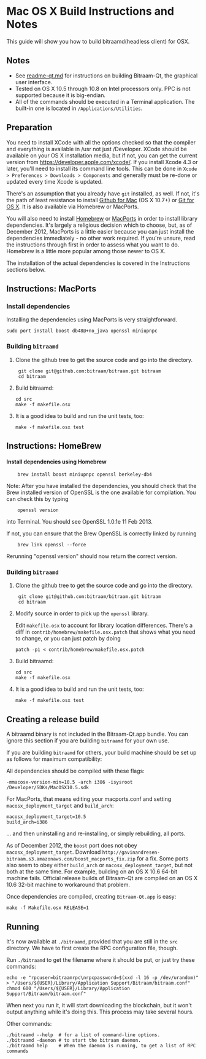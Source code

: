 Mac OS X Build Instructions and Notes
====================================
This guide will show you how to build bitraamd(headless client) for OSX.

Notes
-----

* See [readme-qt.md](readme-qt.md) for instructions on building Bitraam-Qt, the
graphical user interface.
* Tested on OS X 10.5 through 10.8 on Intel processors only. PPC is not
supported because it is big-endian.
* All of the commands should be executed in a Terminal application. The
built-in one is located in `/Applications/Utilities`.

Preparation
-----------

You need to install XCode with all the options checked so that the compiler
and everything is available in /usr not just /Developer. XCode should be
available on your OS X installation media, but if not, you can get the
current version from https://developer.apple.com/xcode/. If you install
Xcode 4.3 or later, you'll need to install its command line tools. This can
be done in `Xcode > Preferences > Downloads > Components` and generally must
be re-done or updated every time Xcode is updated.

There's an assumption that you already have `git` installed, as well. If
not, it's the path of least resistance to install [Github for Mac](https://mac.github.com/)
(OS X 10.7+) or
[Git for OS X](https://code.google.com/p/git-osx-installer/). It is also
available via Homebrew or MacPorts.

You will also need to install [Homebrew](http://mxcl.github.io/homebrew/)
or [MacPorts](https://www.macports.org/) in order to install library
dependencies. It's largely a religious decision which to choose, but, as of
December 2012, MacPorts is a little easier because you can just install the
dependencies immediately - no other work required. If you're unsure, read
the instructions through first in order to assess what you want to do.
Homebrew is a little more popular among those newer to OS X.

The installation of the actual dependencies is covered in the Instructions
sections below.

Instructions: MacPorts
----------------------

### Install dependencies

Installing the dependencies using MacPorts is very straightforward.

    sudo port install boost db48@+no_java openssl miniupnpc

### Building `bitraamd`

1. Clone the github tree to get the source code and go into the directory.

        git clone git@github.com:bitraam/bitraam.git bitraam
        cd bitraam

2.  Build bitraamd:

        cd src
        make -f makefile.osx

3.  It is a good idea to build and run the unit tests, too:

        make -f makefile.osx test

Instructions: HomeBrew
----------------------

#### Install dependencies using Homebrew

        brew install boost miniupnpc openssl berkeley-db4

Note: After you have installed the dependencies, you should check that the Brew installed version of OpenSSL is the one available for compilation. You can check this by typing

        openssl version

into Terminal. You should see OpenSSL 1.0.1e 11 Feb 2013.

If not, you can ensure that the Brew OpenSSL is correctly linked by running

        brew link openssl --force

Rerunning "openssl version" should now return the correct version.

### Building `bitraamd`

1. Clone the github tree to get the source code and go into the directory.

        git clone git@github.com:bitraam/bitraam.git bitraam
        cd bitraam

2.  Modify source in order to pick up the `openssl` library.

    Edit `makefile.osx` to account for library location differences. There's a
    diff in `contrib/homebrew/makefile.osx.patch` that shows what you need to
    change, or you can just patch by doing

        patch -p1 < contrib/homebrew/makefile.osx.patch

3.  Build bitraamd:

        cd src
        make -f makefile.osx

4.  It is a good idea to build and run the unit tests, too:

        make -f makefile.osx test

Creating a release build
------------------------

A bitraamd binary is not included in the Bitraam-Qt.app bundle. You can ignore
this section if you are building `bitraamd` for your own use.

If you are building `bitraamd` for others, your build machine should be set up
as follows for maximum compatibility:

All dependencies should be compiled with these flags:

    -mmacosx-version-min=10.5 -arch i386 -isysroot /Developer/SDKs/MacOSX10.5.sdk

For MacPorts, that means editing your macports.conf and setting
`macosx_deployment_target` and `build_arch`:

    macosx_deployment_target=10.5
    build_arch=i386

... and then uninstalling and re-installing, or simply rebuilding, all ports.

As of December 2012, the `boost` port does not obey `macosx_deployment_target`.
Download `http://gavinandresen-bitraam.s3.amazonaws.com/boost_macports_fix.zip`
for a fix. Some ports also seem to obey either `build_arch` or
`macosx_deployment_target`, but not both at the same time. For example, building
on an OS X 10.6 64-bit machine fails. Official release builds of Bitraam-Qt are
compiled on an OS X 10.6 32-bit machine to workaround that problem.

Once dependencies are compiled, creating `Bitraam-Qt.app` is easy:

    make -f Makefile.osx RELEASE=1

Running
-------

It's now available at `./bitraamd`, provided that you are still in the `src`
directory. We have to first create the RPC configuration file, though.

Run `./bitraamd` to get the filename where it should be put, or just try these
commands:

    echo -e "rpcuser=bitraamrpc\nrpcpassword=$(xxd -l 16 -p /dev/urandom)" > "/Users/${USER}/Library/Application Support/Bitraam/bitraam.conf"
    chmod 600 "/Users/${USER}/Library/Application Support/Bitraam/bitraam.conf"

When next you run it, it will start downloading the blockchain, but it won't
output anything while it's doing this. This process may take several hours.

Other commands:

    ./bitraamd --help  # for a list of command-line options.
    ./bitraamd -daemon # to start the bitraam daemon.
    ./bitraamd help    # When the daemon is running, to get a list of RPC commands

